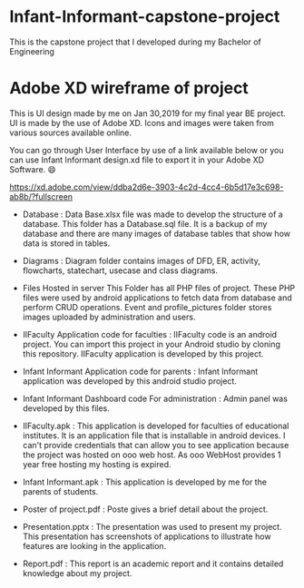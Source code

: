 # Infant-Informant-capstone-project
This is the capstone project that I developed during my Bachelor of Engineering

# Adobe XD wireframe of project
This is UI design made by me on Jan 30,2019 for my final year BE project. UI is made by the use of Adobe XD. Icons and images were taken from various sources available online.

You can go through User Interface by use of a link available below or you can use      Infant Informant design.xd file to export it in your Adobe XD Software. :smile:

https://xd.adobe.com/view/ddba2d6e-3903-4c2d-4cc4-6b5d17e3c698-ab8b/?fullscreen


* Database :
Data Base.xlsx file was made to develop the structure of a database. This folder has a Database.sql file. It is a backup of my database and there are many images of database tables that show how data is stored in tables.

* Diagrams :
Diagram folder contains images of DFD, ER, activity, flowcharts, statechart, usecase and class diagrams.

* Files Hosted in server
This Folder has all PHP files of project. These PHP files were used by android applications to fetch data from database and perform CRUD operations. Event and profile_pictures folder stores images uploaded by administration and users.

* IIFaculty Application code for faculties :
IIFaculty code is an android project. You can import this project in your Android studio by cloning this repository. IIFaculty application is developed by this project.

* Infant Informant Application code for parents :
Infant Informant application was developed by this android studio project.

* Infant Informant Dashboard code For administration :
Admin panel was developed by this files. 

* IIFaculty.apk :
This application is developed for faculties of educational institutes. It is an application file that is installable in android devices. I can't provide credentials that can allow you to see application because the project was hosted on ooo web host. As ooo WebHost provides 1 year free hosting my hosting is expired.

*  Infant Informant.apk :
This application is developed by me for the parents of students.

* Poster of project.pdf :
Poste gives a brief detail about the project.

* Presentation.pptx :
The presentation was used to present my project. This presentation has screenshots of applications to illustrate how features are looking in the application. 

* Report.pdf :
This report is an academic report and it contains detailed knowledge about my project.
